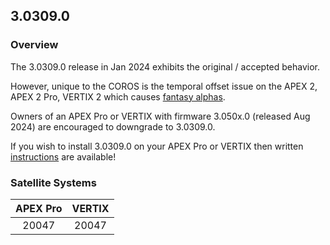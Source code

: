 ## 3.0309.0

### Overview

The 3.0309.0 release in Jan 2024 exhibits the original / accepted behavior.

However, unique to the COROS is the temporal offset issue on the APEX 2, APEX 2 Pro, VERTIX 2 which causes [fantasy alphas](../../alpha/README.md).

Owners of an APEX Pro or VERTIX with firmware 3.050x.0 (released Aug 2024) are encouraged to downgrade to 3.0309.0.

If you wish to install 3.0309.0 on your APEX Pro or VERTIX then written [instructions](install.md) are  available!



### Satellite Systems

| APEX Pro | VERTIX |
| :------: | :----: |
|  20047   | 20047  |

